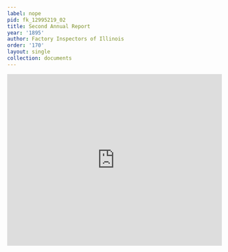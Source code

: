 ```yaml
---
label: nope
pid: fk_12995219_02
title: Second Annual Report
year: '1895'
author: Factory Inspectors of Illinois
order: '170'
layout: single
collection: documents
---
```

<iframe src="https://northwestern.app.box.com/embed/s/aei5lyxypv72c5y819vyo2xpgcfy6vb0?sortColumn=date&view=list" width="500" height="400" frameborder="0" allowfullscreen webkitallowfullscreen msallowfullscreen></iframe>
